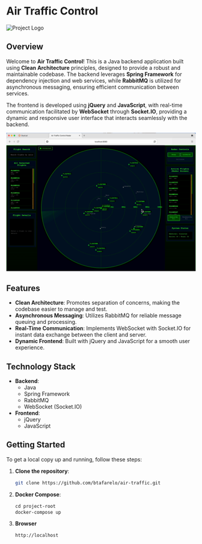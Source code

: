 # Air Traffic Control

![Project Logo](logo.png) <!-- Replace with the path to your image -->

## Overview

Welcome to **Air Traffic Control**! This is a Java backend application built using **Clean Architecture** principles, designed to provide a robust and maintainable codebase. The backend leverages **Spring Framework** for dependency injection and web services, while **RabbitMQ** is utilized for asynchronous messaging, ensuring efficient communication between services.

The frontend is developed using **jQuery** and **JavaScript**, with real-time communication facilitated by **WebSocket** through **Socket.IO**, providing a dynamic and responsive user interface that interacts seamlessly with the backend.

![screenshot](screenshot.png) <!-- Replace with the path to your image -->

## Features

- **Clean Architecture**: Promotes separation of concerns, making the codebase easier to manage and test.
- **Asynchronous Messaging**: Utilizes RabbitMQ for reliable message queuing and processing.
- **Real-Time Communication**: Implements WebSocket with Socket.IO for instant data exchange between the client and server.
- **Dynamic Frontend**: Built with jQuery and JavaScript for a smooth user experience.

## Technology Stack

- **Backend**:
    - Java
    - Spring Framework
    - RabbitMQ
    - WebSocket (Socket.IO)
- **Frontend**:
    - jQuery
    - JavaScript

## Getting Started

To get a local copy up and running, follow these steps:

1. **Clone the repository**:
   ```bash
   git clone https://github.com/btafarelo/air-traffic.git

2. **Docker Compose**:
   ```Docker
   cd project-root
   docker-compose up

3. **Browser**
   ```Browser
   http://localhost